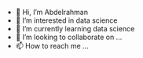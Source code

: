 - 👋 Hi, I’m Abdelrahman
- 👀 I’m interested in data science
- 🌱 I’m currently learning data science
- 💞️ I’m looking to collaborate on ...
- 📫 How to reach me ...

<!---
Abdelrahmanbarkat1993/Abdelrahmanbarkat1993 is a ✨ special ✨ repository because its `README.md` (this file) appears on your GitHub profile.
You can click the Preview link to take a look at your changes.
--->
